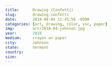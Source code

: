 ```yaml
---
title:  	Drawing (Confetti)
slug:		drawing-confetti
date:   	2018-08-04 11:43:56 -0500
categories: [art, drawing, color, vsc, paper]
img:		art/2018-04-johnson.jpg
year:		2018
medium:		crayon on paper
city:		Johnson
state:		Vermont
country:
size:
---
```

